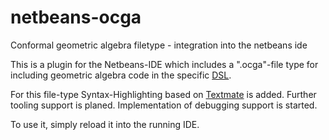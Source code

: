 # netbeans-ocga
Conformal geometric algebra filetype - integration into the netbeans ide

This is a plugin for the Netbeans-IDE which includes a ".ocga"-file type for including geometric algebra code in the specific [DSL](https://github.com/MobMonRob/DSL4GeometricAlgebra).

For this file-type Syntax-Highlighting based on [Textmate](https://macromates.com/manual/en/language_grammars) is added. Further tooling support is planed. Implementation of debugging support is started.

To use it, simply reload it into the running IDE.

